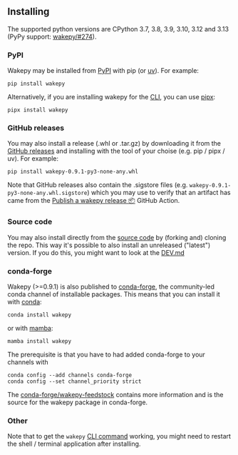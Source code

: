 ## Installing

The supported python versions are CPython 3.7, 3.8, 3.9, 3.10, 3.12 and 3.13 (PyPy support: [wakepy/#274](https://github.com/fohrloop/wakepy/issues/274)).

### PyPI
Wakepy may be installed from [PyPI](https://pypi.org/project/wakepy/) with pip (or [uv](https://github.com/astral-sh/uv)). For example:

```
pip install wakepy
```

Alternatively, if you are installing wakepy for the [CLI](#cli-api), you can use [pipx](https://github.com/pypa/pipx):

```
pipx install wakepy
```

### GitHub releases

You may also install a release (.whl or .tar.gz) by downloading it from the [GitHub releases](https://github.com/fohrloop/wakepy/releases) and installing with the tool of your choise (e.g. pip / pipx / uv). For example:

```
pip install wakepy-0.9.1-py3-none-any.whl
```

Note that GitHub releases also contain the .sigstore files (e.g. `wakepy-0.9.1-py3-none-any.whl.sigstore`) which you may use to verify that an artifact has came from the [Publish a wakepy release 📦](https://github.com/fohrloop/wakepy/blob/main/.github/workflows/publish-a-release.yml) GitHub Action.

### Source code

You may also install directly from the [source code](https://github.com/fohrloop/wakepy) by (forking and) cloning the repo. This way it's possible to also install an unreleased ("latest") version. If you do this, you might want to look at the [DEV.md](https://github.com/fohrloop/wakepy/blob/main/DEV.md)

### conda-forge

Wakepy (>=0.9.1) is also published to [conda-forge](https://anaconda.org/conda-forge/wakepy), the community-led conda channel of installable packages. This means that you can install it with [conda](https://docs.conda.io/en/latest/):

```
conda install wakepy
```

or with [mamba](https://mamba.readthedocs.io/en/latest/):

```
mamba install wakepy
```

The prerequisite is that you have to had added conda-forge to your channels with

```
conda config --add channels conda-forge
conda config --set channel_priority strict
```

The [conda-forge/wakepy-feedstock](https://github.com/conda-forge/wakepy-feedstock) contains more information and is the source for the wakepy package in conda-forge.

### Other
Note that to get the `wakepy` <a href="https://wakepy.readthedocs.io/stable/cli-api.html">CLI command</a> working, you might need to restart the shell / terminal application after installing.

